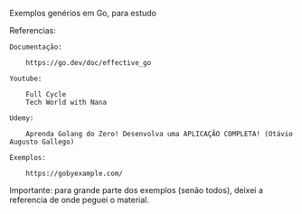 Exemplos genérios em Go, para estudo

Referencias:

    Documentação: 
    
        https://go.dev/doc/effective_go

    Youtube: 
    
        Full Cycle
        Tech World with Nana

    Udemy:

        Aprenda Golang do Zero! Desenvolva uma APLICAÇÃO COMPLETA! (Otávio Augusto Gallego)

    Exemplos:

        https://gobyexample.com/

        
Importante: para grande parte dos exemplos (senão todos), deixei a referencia de onde peguei 
o material.